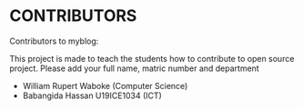 # CONTRIBUTORS

Contributors to myblog:
<p> This project is made to teach the students how to contribute to open source project. Please add your full name, matric number and department</p>
<ul>
  <li>William Rupert Waboke (Computer Science)</li>
   <li>Babangida Hassan U19ICE1034 (ICT)</li>
</ul>


